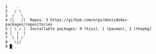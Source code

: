     1    .     
    2   / \    
    3  /   \   
    4 |\   /|  Repos: 3 https://github.com/orgs/denisde4ev-packages/repositories
    5 | \ / |  Installable packages: 0 (kiss), 1 (pacman), 2 (thepkg)
    6 |  |  |  
    7  \ | /   
    8   \|/    
    9 █
